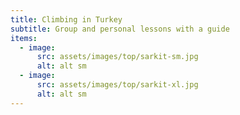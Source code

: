 ```yaml
---
title: Climbing in Turkey
subtitle: Group and personal lessons with a guide
items:
  - image:
      src: assets/images/top/sarkit-sm.jpg
      alt: alt sm
  - image:
      src: assets/images/top/sarkit-xl.jpg
      alt: alt sm
---
```

